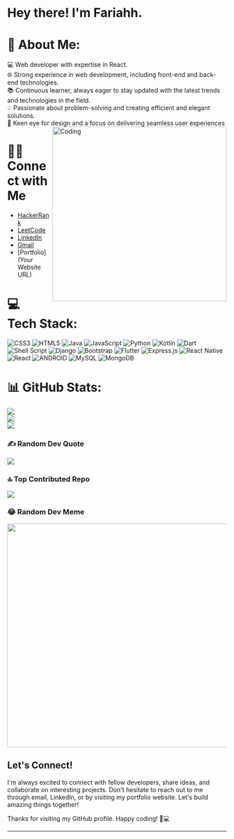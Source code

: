# Hey there! I'm Fariahh.

# 💫 About Me:
💻 Web developer with expertise in React.<br>🌐 Strong experience in web development, including front-end and back-end technologies.<br>📚 Continuous learner, always eager to stay updated with the latest trends and technologies in the field.<br>💡 Passionate about problem-solving and creating efficient and elegant solutions.<br>🎨 Keen eye for design and a focus on delivering seamless user experiences
<img align="right" alt="Coding" width="400" src="https://www.behance.net/gallery/116770475/Animated-illustrations">

# 🤝🏻 Connect with Me
- [HackerRank](https://www.hackerrank.com/fariahh999)
- [LeetCode](https://leetcode.com/fariahh999)
- [LinkedIn](https://www.linkedin.com/in/fariahh-basha-aspiring-developer)
- [Gmail](mailto:fariahh999@gmail.com)
-  [Portfolio](Your Website URL)



# 💻 Tech Stack:
![CSS3](https://img.shields.io/badge/css3-%231572B6.svg?style=for-the-badge&logo=css3&logoColor=white) ![HTML5](https://img.shields.io/badge/html5-%23E34F26.svg?style=for-the-badge&logo=html5&logoColor=white) ![Java](https://img.shields.io/badge/java-%23ED8B00.svg?style=for-the-badge&logo=java&logoColor=white) ![JavaScript](https://img.shields.io/badge/javascript-%23323330.svg?style=for-the-badge&logo=javascript&logoColor=%23F7DF1E) ![Python](https://img.shields.io/badge/python-3670A0?style=for-the-badge&logo=python&logoColor=ffdd54) ![Kotlin](https://img.shields.io/badge/kotlin-%230095D5.svg?style=for-the-badge&logo=kotlin&logoColor=white) ![Dart](https://img.shields.io/badge/dart-%230175C2.svg?style=for-the-badge&logo=dart&logoColor=white) ![Shell Script](https://img.shields.io/badge/shell_script-%23121011.svg?style=for-the-badge&logo=gnu-bash&logoColor=white) ![Django](https://img.shields.io/badge/django-%23092E20.svg?style=for-the-badge&logo=django&logoColor=white) ![Bootstrap](https://img.shields.io/badge/bootstrap-%23563D7C.svg?style=for-the-badge&logo=bootstrap&logoColor=white) ![Flutter](https://img.shields.io/badge/Flutter-%2302569B.svg?style=for-the-badge&logo=Flutter&logoColor=white) ![Express.js](https://img.shields.io/badge/express.js-%23404d59.svg?style=for-the-badge&logo=express&logoColor=%2361DAFB) ![React Native](https://img.shields.io/badge/react_native-%2320232a.svg?style=for-the-badge&logo=react&logoColor=%2361DAFB) ![React](https://img.shields.io/badge/react-%2320232a.svg?style=for-the-badge&logo=react&logoColor=%2361DAFB) ![ANDROID](https://img.shields.io/badge/android-%2320232a.svg?style=for-the-badge&logo=android&logoColor=%a4c639) ![MySQL](https://img.shields.io/badge/mysql-%2300f.svg?style=for-the-badge&logo=mysql&logoColor=white) ![MongoDB](https://img.shields.io/badge/MongoDB-%234ea94b.svg?style=for-the-badge&logo=mongodb&logoColor=white)
# 📊 GitHub Stats:
![](https://github-readme-stats.vercel.app/api?username=fari03&theme=dark&hide_border=false&include_all_commits=false&count_private=false)<br/>
![](https://github-readme-streak-stats.herokuapp.com/?user=fari03&theme=dark&hide_border=false)<br/>
![](https://github-readme-stats.vercel.app/api/top-langs/?username=fari03&theme=dark&hide_border=false&include_all_commits=false&count_private=false&layout=compact)

### ✍️ Random Dev Quote
![](https://quotes-github-readme.vercel.app/api?type=horizontal&theme=radical)

### 🔝 Top Contributed Repo
![](https://github-contributor-stats.vercel.app/api?username=fari03&limit=5&theme=dark&combine_all_yearly_contributions=true)

### 😂 Random Dev Meme
<img src="https://rm.up.railway.app/" width="512px"/>

## Let's Connect!
I'm always excited to connect with fellow developers, share ideas, and collaborate on interesting projects. Don't hesitate to reach out to me through email, LinkedIn, or by visiting my portfolio website. Let's build amazing things together!

Thanks for visiting my GitHub profile. Happy coding! 🚀💻



---
